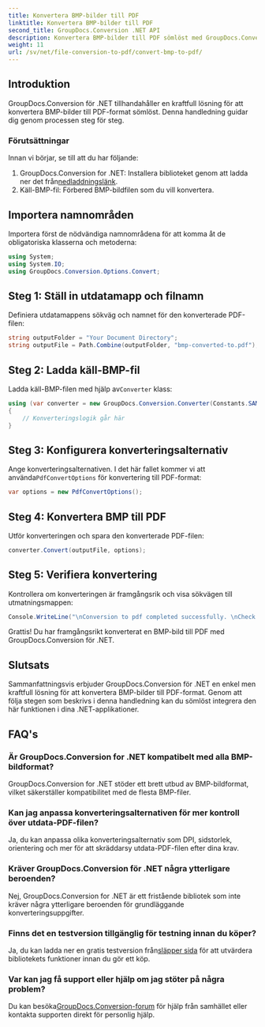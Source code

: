 ```yaml
---
title: Konvertera BMP-bilder till PDF
linktitle: Konvertera BMP-bilder till PDF
second_title: GroupDocs.Conversion .NET API
description: Konvertera BMP-bilder till PDF sömlöst med GroupDocs.Conversion för .NET. Anpassningsbara alternativ för optimal produktion.
weight: 11
url: /sv/net/file-conversion-to-pdf/convert-bmp-to-pdf/
---
```

## Introduktion
GroupDocs.Conversion för .NET tillhandahåller en kraftfull lösning för att konvertera BMP-bilder till PDF-format sömlöst. Denna handledning guidar dig genom processen steg för steg.
### Förutsättningar
Innan vi börjar, se till att du har följande:
1.  GroupDocs.Conversion for .NET: Installera biblioteket genom att ladda ner det från[nedladdningslänk](https://releases.groupdocs.com/conversion/net/).
2. Käll-BMP-fil: Förbered BMP-bildfilen som du vill konvertera.

## Importera namnområden
Importera först de nödvändiga namnområdena för att komma åt de obligatoriska klasserna och metoderna:
```csharp
using System;
using System.IO;
using GroupDocs.Conversion.Options.Convert;
```
## Steg 1: Ställ in utdatamapp och filnamn
Definiera utdatamappens sökväg och namnet för den konverterade PDF-filen:
```csharp
string outputFolder = "Your Document Directory";
string outputFile = Path.Combine(outputFolder, "bmp-converted-to.pdf");
```
## Steg 2: Ladda käll-BMP-fil
 Ladda käll-BMP-filen med hjälp av`Converter` klass:
```csharp
using (var converter = new GroupDocs.Conversion.Converter(Constants.SAMPLE_BMP))
{
    // Konverteringslogik går här
}
```
## Steg 3: Konfigurera konverteringsalternativ
 Ange konverteringsalternativen. I det här fallet kommer vi att använda`PdfConvertOptions` för konvertering till PDF-format:
```csharp
var options = new PdfConvertOptions();
```
## Steg 4: Konvertera BMP till PDF
Utför konverteringen och spara den konverterade PDF-filen:
```csharp
converter.Convert(outputFile, options);
```
## Steg 5: Verifiera konvertering
Kontrollera om konverteringen är framgångsrik och visa sökvägen till utmatningsmappen:
```csharp
Console.WriteLine("\nConversion to pdf completed successfully. \nCheck output in {0}", outputFolder);
```
Grattis! Du har framgångsrikt konverterat en BMP-bild till PDF med GroupDocs.Conversion för .NET.

## Slutsats
Sammanfattningsvis erbjuder GroupDocs.Conversion för .NET en enkel men kraftfull lösning för att konvertera BMP-bilder till PDF-format. Genom att följa stegen som beskrivs i denna handledning kan du sömlöst integrera den här funktionen i dina .NET-applikationer.
## FAQ's
### Är GroupDocs.Conversion for .NET kompatibelt med alla BMP-bildformat?
GroupDocs.Conversion for .NET stöder ett brett utbud av BMP-bildformat, vilket säkerställer kompatibilitet med de flesta BMP-filer.
### Kan jag anpassa konverteringsalternativen för mer kontroll över utdata-PDF-filen?
Ja, du kan anpassa olika konverteringsalternativ som DPI, sidstorlek, orientering och mer för att skräddarsy utdata-PDF-filen efter dina krav.
### Kräver GroupDocs.Conversion för .NET några ytterligare beroenden?
Nej, GroupDocs.Conversion for .NET är ett fristående bibliotek som inte kräver några ytterligare beroenden för grundläggande konverteringsuppgifter.
### Finns det en testversion tillgänglig för testning innan du köper?
 Ja, du kan ladda ner en gratis testversion från[släpper sida](https://releases.groupdocs.com/) för att utvärdera bibliotekets funktioner innan du gör ett köp.
### Var kan jag få support eller hjälp om jag stöter på några problem?
 Du kan besöka[GroupDocs.Conversion-forum](https://forum.groupdocs.com/c/conversion/11) för hjälp från samhället eller kontakta supporten direkt för personlig hjälp.